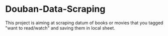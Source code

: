 # Douban-Data-Scraping
This project is aiming at scraping datum of books or movies that you tagged "want to read/watch" and saving them in local sheet.
